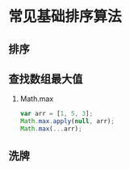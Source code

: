 # 常见基础排序算法

## 排序

## 查找数组最大值

1. Math.max

   ```js
   var arr = [1, 5, 3];
   Math.max.apply(null, arr);
   Math.max(...arr);
   ```

## 洗牌
